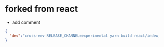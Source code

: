 # forked from react

- add comment

``` json
{
  "dev":"cross-env RELEASE_CHANNEL=experimental yarn build react/index,react/jsx,react-dom/index,scheduler --type=NODE_DEV"
}
```
